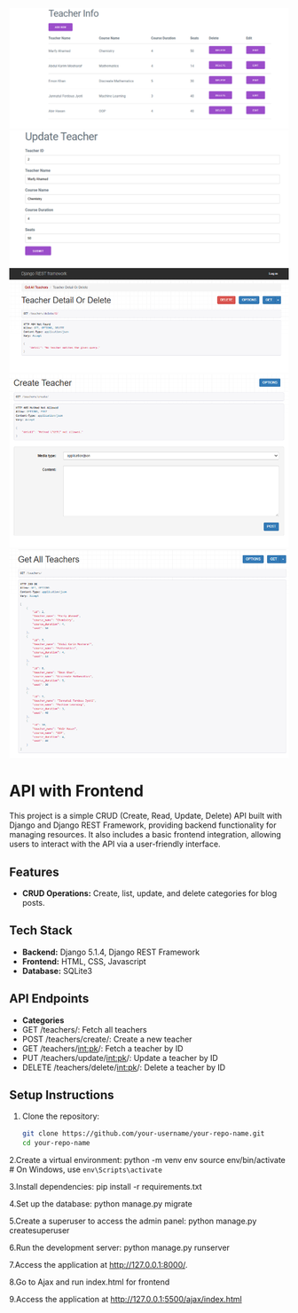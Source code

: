 ![Alt text](./2.png)
![Alt text](./1.png)
![Alt text](./3.png)
![Alt text](./4.png)
![Alt text](./5.png)


# API with Frontend


This project is a simple CRUD (Create, Read, Update, Delete) API built with Django and Django REST Framework, providing backend functionality for managing resources. It also includes a basic frontend integration, allowing users to interact with the API via a user-friendly interface.
## Features

- **CRUD Operations:** Create, list, update, and delete categories for blog posts.



## Tech Stack
- **Backend:** Django 5.1.4, Django REST Framework
- **Frontend:** HTML, CSS, Javascript
- **Database:** SQLite3

## API Endpoints
-  **Categories** 
- GET /teachers/: Fetch all teachers
- POST /teachers/create/: Create a new teacher
- GET /teachers/<int:pk>/: Fetch a teacher by ID
- PUT /teachers/update/<int:pk>/: Update a teacher by ID
- DELETE /teachers/delete/<int:pk>/: Delete a teacher by ID



## Setup Instructions

1. Clone the repository:
   ```bash
   git clone https://github.com/your-username/your-repo-name.git
   cd your-repo-name
   
2.Create a virtual environment:
python -m venv env
source env/bin/activate  # On Windows, use `env\Scripts\activate`

3.Install dependencies:
pip install -r requirements.txt

4.Set up the database:
python manage.py migrate

5.Create a superuser to access the admin panel:
python manage.py createsuperuser

6.Run the development server:
python manage.py runserver

7.Access the application at http://127.0.0.1:8000/.

8.Go to Ajax and run index.html for frontend

9.Access the application at http://127.0.0.1:5500/ajax/index.html
